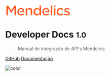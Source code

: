 <!-- _coverpage.md -->

![logo](_media/logo-mendelics.png)

# Developer Docs <small>1.0</small>

> Manual de integração de API's Mendelics.

[GitHub](https://github.com/mendelics/developer-doc)
[Documentação](/pt-br/)

<!-- background color -->

![color](#f0f0f0)
